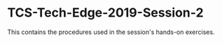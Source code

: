 # TCS-Tech-Edge-2019-Session-2

This contains the procedures used in the session's hands-on exercises.

